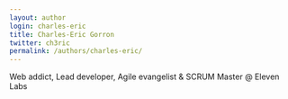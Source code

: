 ```yaml
---
layout: author
login: charles-eric
title: Charles-Eric Gorron
twitter: ch3ric
permalink: /authors/charles-eric/
---
```

Web addict, Lead developer, Agile evangelist & SCRUM Master @ Eleven Labs
